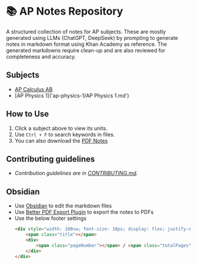 # 📚 AP Notes Repository  
A structured collection of notes for AP subjects.  These are mostly generated using LLMs (ChatGPT, DeepSeek) by prompting to generate notes in markdown format using Khan Academy as reference. The generated markdowns require clean-up and are also reviewed for completeness and accuracy.

## Subjects  
- [AP Calculus AB](ap-calculus-ab/README.md)
- [AP Physics 1]('ap-physics-1/AP Physics 1.md')

## How to Use
1. Click a subject above to view its units.  
2. Use `Ctrl + F` to search keywords in files.  
3. You can also download the [PDF Notes](pdfs/)

## Contributing guidelines
- *Contribution guidelines are in [CONTRIBUTING.md](CONTRIBUTING.md).*

## Obsidian
- Use [Obsidian](https://obsidian.md/download) to edit the markdown files
- Use [Better PDF Export Plugin](https://github.com/l1xnan/obsidian-better-export-pdf) to export the notes to PDFs
- Use the below footer settings
	```html
	<div style="width: 100vw; font-size: 10px; display: flex; justify-content: space-between; align-items: center; margin-left: 20px; margin-right: 20px;">
	    <span class="title"></span>
	    <div>
	        <span class="pageNumber"></span> / <span class="totalPages"></span>
	    </div>
	</div>
 	```
